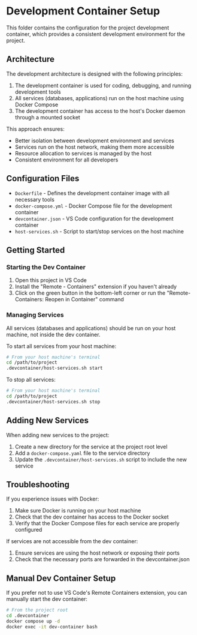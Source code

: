 # Development Container Setup

This folder contains the configuration for the project development container, which provides a consistent development environment for the project.

## Architecture

The development architecture is designed with the following principles:

1. The development container is used for coding, debugging, and running development tools
2. All services (databases, applications) run on the host machine using Docker Compose
3. The development container has access to the host's Docker daemon through a mounted socket

This approach ensures:

- Better isolation between development environment and services
- Services run on the host network, making them more accessible
- Resource allocation to services is managed by the host
- Consistent environment for all developers

## Configuration Files

- `Dockerfile` - Defines the development container image with all necessary tools
- `docker-compose.yml` - Docker Compose file for the development container
- `devcontainer.json` - VS Code configuration for the development container
- `host-services.sh` - Script to start/stop services on the host machine

## Getting Started

### Starting the Dev Container

1. Open this project in VS Code
2. Install the "Remote - Containers" extension if you haven't already
3. Click on the green button in the bottom-left corner or run the "Remote-Containers: Reopen in Container" command

### Managing Services

All services (databases and applications) should be run on your host machine, not inside the dev container.

To start all services from your host machine:

```bash
# From your host machine's terminal
cd /path/to/project
.devcontainer/host-services.sh start
```

To stop all services:

```bash
# From your host machine's terminal
cd /path/to/project
.devcontainer/host-services.sh stop
```

## Adding New Services

When adding new services to the project:

1. Create a new directory for the service at the project root level
2. Add a `docker-compose.yaml` file to the service directory
3. Update the `.devcontainer/host-services.sh` script to include the new service

## Troubleshooting

If you experience issues with Docker:

1. Make sure Docker is running on your host machine
2. Check that the dev container has access to the Docker socket
3. Verify that the Docker Compose files for each service are properly configured

If services are not accessible from the dev container:

1. Ensure services are using the host network or exposing their ports
2. Check that the necessary ports are forwarded in the devcontainer.json

## Manual Dev Container Setup

If you prefer not to use VS Code's Remote Containers extension, you can manually start the dev container:

```bash
# From the project root
cd .devcontainer
docker compose up -d
docker exec -it dev-container bash
```
